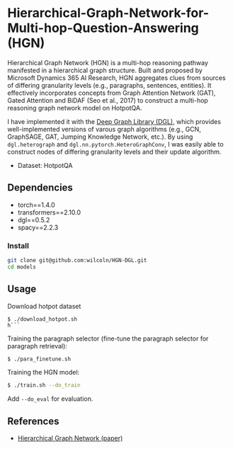 # Hierarchical-Graph-Network-for-Multi-hop-Question-Answering (HGN)

Hierarchical Graph Network (HGN) is a multi-hop reasoning pathway manifested in a hierarchical graph structure. Built and proposed by Microsoft Dynamics 365 AI Research, HGN aggregates clues from sources of differing granularity levels (e.g., paragraphs, sentences, entities). It effectively incorporates concepts from Graph Attention Network (GAT), Gated Attention and BiDAF (Seo et al., 2017) to construct a multi-hop reasoning graph network model on HotpotQA.

I have implemented it with the [Deep Graph Library (DGL)](https://www.dgl.ai/), which provides well-implemented versions of varous graph algorithms (e.g., GCN, GraphSAGE, GAT, Jumping Knowledge Network, etc.). By using `dgl.heterograph` and `dgl.nn.pytorch.HeteroGraphConv`, I was easily able to construct nodes of differing granularity levels and their update algorithm.

- Dataset: HotpotQA 

## Dependencies

- torch==1.4.0
- transformers==2.10.0
- dgl==0.5.2
- spacy==2.2.3

### Install
```bash
git clone git@github.com:wilcoln/HGN-DGL.git
cd models 
```

## Usage

Download hotpot dataset
```bas
$ ./download_hotpot.sh
h```
``````
Training the paragraph selector (fine-tune the paragraph selector for paragraph retrieval):
```bash
$ ./para_finetune.sh
```

Training the HGN model:
```bash
$ ./train.sh --do_train
```

Add `--do_eval` for evaluation.

## References
- [Hierarchical Graph Network (paper)](https://arxiv.org/pdf/1911.03631.pdf)